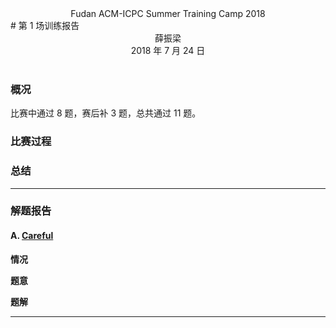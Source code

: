 <center class="subtitle">Fudan ACM-ICPC Summer Training Camp 2018</center>
# 第 1 场训练报告

<br />
<center>薛振梁</center>
<center>2018 年 7 月 24 日</center>
<br />

### 概况

比赛中通过 8 题，赛后补 3 题，总共通过 11 题。

### 比赛过程



### 总结



***

### 解题报告

#### A. [Careful](https://codeforces.com/gym/101810/problem/A)

**情况**　

**题意**　

**题解**　

<hr />

